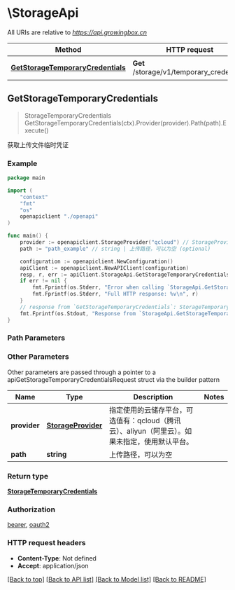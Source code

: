 # \StorageApi

All URIs are relative to *https://api.growingbox.cn*

Method | HTTP request | Description
------------- | ------------- | -------------
[**GetStorageTemporaryCredentials**](StorageApi.md#GetStorageTemporaryCredentials) | **Get** /storage/v1/temporary_credentials | 获取上传文件临时凭证



## GetStorageTemporaryCredentials

> StorageTemporaryCredentials GetStorageTemporaryCredentials(ctx).Provider(provider).Path(path).Execute()

获取上传文件临时凭证



### Example

```go
package main

import (
    "context"
    "fmt"
    "os"
    openapiclient "./openapi"
)

func main() {
    provider := openapiclient.StorageProvider("qcloud") // StorageProvider | 指定使用的云储存平台，可选值有：qcloud（腾讯云）、aliyun（阿里云）。如果未指定，使用默认平台。 (optional)
    path := "path_example" // string | 上传路径，可以为空 (optional)

    configuration := openapiclient.NewConfiguration()
    apiClient := openapiclient.NewAPIClient(configuration)
    resp, r, err := apiClient.StorageApi.GetStorageTemporaryCredentials(context.Background()).Provider(provider).Path(path).Execute()
    if err != nil {
        fmt.Fprintf(os.Stderr, "Error when calling `StorageApi.GetStorageTemporaryCredentials``: %v\n", err)
        fmt.Fprintf(os.Stderr, "Full HTTP response: %v\n", r)
    }
    // response from `GetStorageTemporaryCredentials`: StorageTemporaryCredentials
    fmt.Fprintf(os.Stdout, "Response from `StorageApi.GetStorageTemporaryCredentials`: %v\n", resp)
}
```

### Path Parameters



### Other Parameters

Other parameters are passed through a pointer to a apiGetStorageTemporaryCredentialsRequest struct via the builder pattern


Name | Type | Description  | Notes
------------- | ------------- | ------------- | -------------
 **provider** | [**StorageProvider**](StorageProvider.md) | 指定使用的云储存平台，可选值有：qcloud（腾讯云）、aliyun（阿里云）。如果未指定，使用默认平台。 | 
 **path** | **string** | 上传路径，可以为空 | 

### Return type

[**StorageTemporaryCredentials**](StorageTemporaryCredentials.md)

### Authorization

[bearer](../README.md#bearer), [oauth2](../README.md#oauth2)

### HTTP request headers

- **Content-Type**: Not defined
- **Accept**: application/json

[[Back to top]](#) [[Back to API list]](../README.md#documentation-for-api-endpoints)
[[Back to Model list]](../README.md#documentation-for-models)
[[Back to README]](../README.md)

